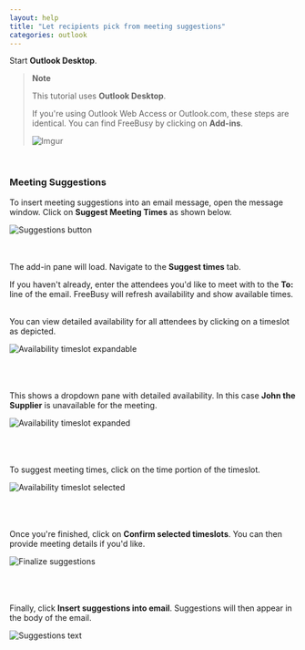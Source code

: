 ```yaml
---
layout: help
title: "Let recipients pick from meeting suggestions"
categories: outlook
---
```


Start **Outlook Desktop**.
<br>

> **Note**
>
> This tutorial uses **Outlook Desktop**.
> 
> If you're using Outlook Web Access or Outlook.com, these steps are identical.
> You can find FreeBusy by clicking on **Add-ins**.
> 
> ![Imgur](https://i.imgur.com/bFdOANU.png)

<br>

### Meeting Suggestions

To insert meeting suggestions into an email message, open the message window.
Click on **Suggest Meeting Times** as shown below.
<br>

![Suggestions button](https://i.imgur.com/sqlmlWy.png)

<br><br>
The add-in pane will load.
Navigate to the **Suggest times** tab.

If you haven't already, enter the attendees you'd like to meet with to the **To:** line of the email.
FreeBusy will refresh availability and show available times.
<br><br>

You can view detailed availability for all attendees by clicking on a timeslot as depicted.
<br>

![Availability timeslot expandable](https://i.imgur.com/JkFwBPT.png)

<br><br><br>
This shows a dropdown pane with detailed availability.
In this case **John the Supplier** is unavailable for the meeting.

![Availability timeslot expanded](https://i.imgur.com/U5DWhUT.png)

<br><br><br>
To suggest meeting times, click on the time portion of the timeslot.

![Availability timeslot selected](https://i.imgur.com/fHNyhgp.png)

<br><br><br>
Once you're finished, click on **Confirm selected timeslots**.
You can then provide meeting details if you'd like.

![Finalize suggestions](https://i.imgur.com/O1u4Han.png)

<br><br><br>
Finally, click **Insert suggestions into email**.
Suggestions will then appear in the body of the email.

![Suggestions text](https://i.imgur.com/XLenm9q.png)
